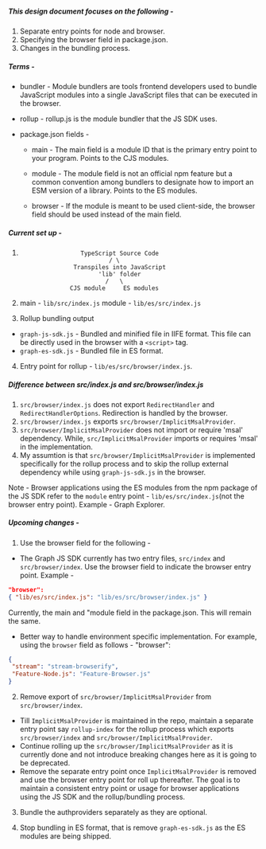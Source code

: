 ##### This design document focuses on the following - 
1. Separate entry points for node and browser.
2. Specifying the browser field in package.json.
3. Changes in the bundling process.

##### Terms -

* bundler - Module bundlers are tools frontend developers used to bundle JavaScript modules into a single JavaScript files that can be executed in the browser.

* rollup - rollup.js is the module bundler that the JS SDK uses. 

* package.json fields - 
  * main - The main field is a module ID that is the primary entry point to your program. Points to the CJS modules.

  * module - The module field is not an official npm feature but a common convention among bundlers to designate how to import an ESM version of a library. Points to the ES modules.

  * browser - If the module is meant to be used client-side, the browser field should be used instead of the main field.

##### Current set up -

1. 
                        TypeScript Source Code
                                / \
                      Transpiles into JavaScript 
                             'lib' folder
                               /   \
                     CJS module     ES modules
2. main - `lib/src/index.js`
   module - `lib/es/src/index.js`

3. Rollup bundling output
* `graph-js-sdk.js` - Bundled and minified file in IIFE format. This file can be directly used in the browser with a `<script>` tag.
* `graph-es-sdk.js` - Bundled file in ES format.
4. Entry point for rollup - `lib/es/src/browser/index.js`.

##### Difference between src/index.js and src/browser/index.js
1. `src/browser/index.js` does not export  `RedirectHandler` and `RedirectHandlerOptions`. Redirection is handled by the browser.
2. `src/browser/index.js` exports `src/browser/ImplicitMsalProvider`.
3. `src/browser/ImplicitMsalProvider` does not import or require 'msal' dependency. While, 
`src/ImplicitMsalProvider` imports or requires 'msal' in the implementation. 
4. My assumtion is that `src/browser/ImplicitMsalProvider` is implemented specifically for the rollup process and to skip the rollup external dependency while using `graph-js-sdk.js` in the browser.

Note - Browser applications using the ES modules from the npm package of the JS SDK refer to the `module` entry point - `lib/es/src/index.js`(not the browser entry point). Example - Graph Explorer.

##### Upcoming changes - 

1. Use the browser field for the following -

* The Graph JS SDK currently has two entry files, `src/index` and `src/browser/index`.
Use the browser field to indicate the browser entry point.
Example -
```json
"browser":
{ "lib/es/src/index.js": "lib/es/src/browser/index.js" }
```
Currently, the main and "module field in the package.json. This will remain the same.
* Better way to handle environment specific implementation. For example, using the `browser` field as follows -
"browser":
```json
{ 
 "stream": "stream-browserify",
 "Feature-Node.js": "Feature-Browser.js"
} 
```

2. Remove  export of `src/browser/ImplicitMsalProvider` from `src/browser/index`.
* Till `ImplicitMsalProvider` is maintained in the repo, maintain a separate entry point say `rollup-index` for the rollup process which exports `src/browser/index` and `src/browser/ImplicitMsalProvider`. 
* Continue rolling up the `src/browser/ImplicitMsalProvider` as it is currently done and not introduce breaking changes here as it is going to be deprecated.
* Remove the separate entry point once `ImplicitMsalProvider` is removed and use the browser entry point for roll up thereafter. The goal is to maintain a consistent entry point or usage for browser applications using the JS SDK and the rollup/bundling process. 

3. Bundle the authproviders separately as they are optional.

4. Stop bundling in ES format, that is remove `graph-es-sdk.js` as the ES modules are being shipped. 
